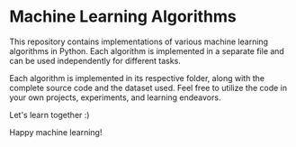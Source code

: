 # Machine Learning Algorithms

This repository contains implementations of various machine learning algorithms in Python. Each algorithm is implemented in a separate file and can be used independently for different tasks.


Each algorithm is implemented in its respective folder, along with the complete source code and the dataset used. Feel free to utilize the code in your own projects, experiments, and learning endeavors.

Let's learn together :)

Happy machine learning!
